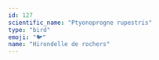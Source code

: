 ```yaml
---
id: 127
scientific_name: "Ptyonoprogne rupestris"
type: "bird"
emoji: "🐦"
name: "Hirondelle de rochers"
---
```

